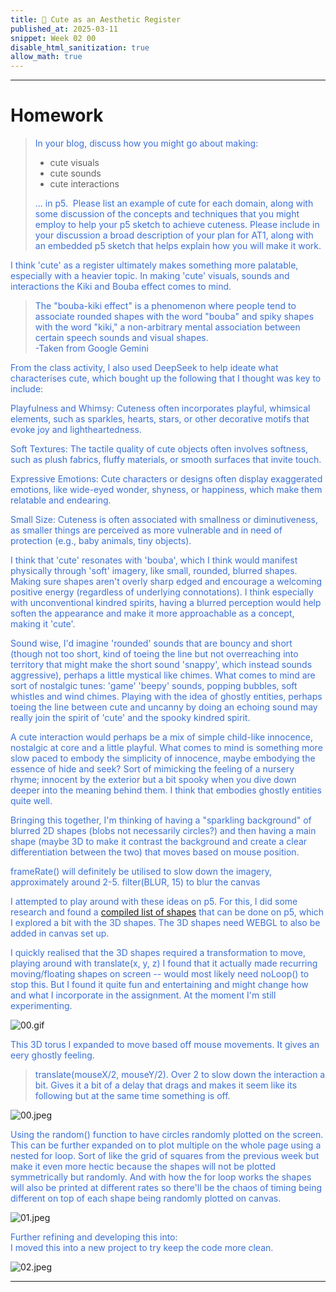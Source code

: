 ```yaml
---
title: 🎀 Cute as an Aesthetic Register
published_at: 2025-03-11
snippet: Week 02 00
disable_html_sanitization: true
allow_math: true
---
```


<style>
  p {color:#3A6FD7};
</style>

---

# Homework

> In your blog, discuss how you might go about making:
>
> - cute visuals
> - cute sounds
> - cute interactions
>
> ... in p5.  Please list an example of cute for each domain, along with some discussion of the concepts and techniques that you might employ to help your p5 sketch to achieve cuteness.
> Please include in your discussion a broad description of your plan for AT1, along with an embedded p5 sketch that helps explain how you will make it work.

I think 'cute' as a register ultimately makes something more palatable, especially with a heavier topic. In making 'cute' visuals, sounds and interactions the Kiki and Bouba effect comes to mind.

> The "bouba-kiki effect" is a phenomenon where people tend to associate rounded shapes with the word "bouba" and spiky shapes with the word "kiki," a non-arbitrary mental association between certain speech sounds and visual shapes.\
> -Taken from Google Gemini

From the class activity, I also used DeepSeek to help ideate what characterises cute, which bought up the following that I thought was key to include:

Playfulness and Whimsy:
Cuteness often incorporates playful, whimsical elements, such as sparkles, hearts, stars, or other decorative motifs that evoke joy and lightheartedness.

Soft Textures:
The tactile quality of cute objects often involves softness, such as plush fabrics, fluffy materials, or smooth surfaces that invite touch.

Expressive Emotions:
Cute characters or designs often display exaggerated emotions, like wide-eyed wonder, shyness, or happiness, which make them relatable and endearing.

Small Size:
Cuteness is often associated with smallness or diminutiveness, as smaller things are perceived as more vulnerable and in need of protection (e.g., baby animals, tiny objects).

I think that 'cute' resonates with 'bouba', which I think would manifest physically through 'soft' imagery, like small, rounded, blurred shapes. Making sure shapes aren't overly sharp edged and encourage a welcoming positive energy (regardless of underlying connotations). I think especially with unconventional kindred spirits, having a blurred perception would help soften the appearance and make it more approachable as a concept, making it 'cute'.

Sound wise, I'd imagine 'rounded' sounds that are bouncy and short (though not too short, kind of toeing the line but not overreaching into territory that might make the short sound 'snappy', which instead sounds aggressive), perhaps a little mystical like chimes. What comes to mind are sort of nostalgic tunes: 'game' 'beepy' sounds, popping bubbles, soft whistles and wind chimes. Playing with the idea of ghostly entities, perhaps toeing the line between cute and uncanny by doing an echoing sound may really join the spirit of 'cute' and the spooky kindred spirit.

A cute interaction would perhaps be a mix of simple child-like innocence, nostalgic at core and a little playful. What comes to mind is something more slow paced to embody the simplicity of innocence, maybe embodying the essence of hide and seek? Sort of mimicking the feeling of a nursery rhyme; innocent by the exterior but a bit spooky when you dive down deeper into the meaning behind them. I think that embodies ghostly entities quite well.

Bringing this together, I'm thinking of having a "sparkling background" of blurred 2D shapes (blobs not necessarily circles?) and then having a main shape (maybe 3D to make it contrast the background and create a clear differentiation between the two) that moves based on mouse position.

frameRate() will definitely be utilised to slow down the imagery, approximately around 2-5.
filter(BLUR, 15) to blur the canvas

I attempted to play around with these ideas on p5. For this, I did some research and found a [compiled list of shapes](https://www.geeksforgeeks.org/p5-js-shape-complete-reference/) that can be done on p5, which I explored a bit with the 3D shapes. The 3D shapes need WEBGL to also be added in canvas set up.

I quickly realised that the 3D shapes required a transformation to move, playing around with translate(x, y, z) I found that it actually made recurring moving/floating shapes on screen -- would most likely need noLoop() to stop this. But I found it quite fun and entertaining and might change how and what I incorporate in the assignment. At the moment I'm still experimenting.

<img src="/W02/00.gif" alt="00.gif" />

This 3D torus I expanded to move based off mouse movements. It gives an eery ghostly feeling.

> translate(mouseX/2, mouseY/2). Over 2 to slow down the interaction a bit. Gives it a bit of a delay that drags and makes it seem like its following but at the same time something is off.

<img src="/W02/00.jpeg" alt="00.jpeg" />

Using the random() function to have circles randomly plotted on the screen. This can be further expanded on to plot multiple on the whole page using a nested for loop. Sort of like the grid of squares from the previous week but make it even more hectic because the shapes will not be plotted symmetrically but randomly. And with how the for loop works the shapes will also be printed at different rates so there'll be the chaos of timing being different on top of each shape being randomly plotted on canvas.

<img src="/W02/01.jpeg" alt="01.jpeg" />

Further refining and developing this into:\
I moved this into a new project to try keep the code more clean.

<img src="/W02/02.jpeg" alt="02.jpeg" />

---
